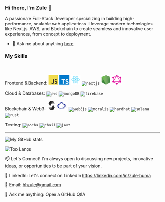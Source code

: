 
  
  
  ### Hi there, I'm Zule 👋
  
A passionate Full-Stack Developer specializing in building high-performance, scalable web applications. I leverage modern technologies like Next.js, AWS, and Blockchain to create seamless and innovative user experiences, from concept to deployment.
<br />
- 💬 Ask me about anything [here](https://github.com/hhzule/hhzule/issues)

### My Skills:


<br />
<br />
Frontend & Backend:
<code><img height="32" alt="javascript" src="https://raw.githubusercontent.com/github/explore/80688e429a7d4ef2fca1e82350fe8e3517d3494d/topics/javascript/javascript.png" title="JavaScript"></code>
<code><img height="32" alt="typescript" src="https://raw.githubusercontent.com/github/explore/80688e429a7d4ef2fca1e82350fe8e3517d3494d/topics/typescript/typescript.png" title="TypeScript"></code>
<code><img height="32" alt="react" src="https://raw.githubusercontent.com/github/explore/80688e429a7d4ef2fca1e82350fe8e3517d3494d/topics/react/react.png" title="React"></code>
<code><img height="32" alt="nextjs" src="https://logowik.com/content/uploads/images/nextjs7685.logowik.com.webp" title="Next.js"/></code>
<code><img height="32" alt="nodejs" src="https://raw.githubusercontent.com/github/explore/80688e429a7d4ef2fca1e82350fe8e3517d3494d/topics/nodejs/nodejs.png" title="Node.js"></code>
<code><img height="32" alt="graphql" src="https://raw.githubusercontent.com/github/explore/5c058a388828bb5fde0bcafd4bc867b5bb3f26f3/topics/graphql/graphql.png" title="GraphQL"></code>


Cloud & Databases:
<code><img height="32" alt="aws" src="https://www.pngplay.com/wp-content/uploads/3/Amazon-Web-Services-AWS-Logo-PNG-HD-Quality.png" title="AWS"></code>
<code><img height="36" alt="mongoDB" src="https://www.pngall.com/wp-content/uploads/13/Mongodb-Transparent.png" title="MongoDB"></code>
<code><img height="36" alt="firebase" src="https://e7.pngegg.com/pngimages/119/167/png-clipart-firebase-cloud-messaging-google-developers-software-development-kit-google-angle-triangle-thumbnail.png" title="Firebase"></code>

Blockchain & Web3:
<code><img src="https://raw.githubusercontent.com/github/explore/main/topics/solidity/solidity.png" width="32" height="32" alt="Solidity Logo"></code>
<code><img height="32" alt="etherjs" src="images/ethers.svg"></code>
<code><img height="32" alt="web3js" src="https://web3js.readthedocs.io/en/v1.10.0/_static/web3js.jpg"></code>
<code><img height="32" alt="moralis" src="https://moralis.io/wp-content/uploads/2021/06/Moralis-Glass-Favicon.svg"></code>
<code><img height="32" alt="hardhat" src="https://raw.githubusercontent.com/NomicFoundation/hardhat-site/main/src/assets/logo.png"></code>
<code><img height="32" alt="solana" src="https://solana.com/branding/new/exchange/exchange-sq.svg"></code>
<code><img height="32" alt="rust" src="https://www.rust-lang.org/static/images/rust-logo-blk.svg
"></code>

Testing:
<code><img height="32" alt="mocha" src="https://e7.pngegg.com/pngimages/21/493/png-clipart-mocha-node-js-javascript-software-testing-npm-github-logo-sign.png" /></code>
<code><img height="32" alt="chaii" src="https://camo.githubusercontent.com/7ecbd4531436e4f20c1dba52a4fd4ac367cfcc20a2f62cfe7a10f32da306afc6/687474703a2f2f636861696a732e636f6d2f696d672f636861692d6c6f676f2e706e67" /></code>
<code><img height="32" alt="jest" src="https://miro.medium.com/v2/resize:fit:300/1*veOyRtKTPeoqC_VlWNUc5Q.png" /></code>


---
![My GitHub stats](https://github-readme-stats.vercel.app/api?username=hhzule&show_icons=true&theme=synthwave)

![Top Langs](https://github-readme-stats.vercel.app/api/top-langs/?username=hhzule)

📫 Let's Connect!
I'm always open to discussing new projects, innovative ideas, or opportunities to be part of your vision.

💼 LinkedIn: Let's connect on LinkedIn https://linkedin.com/in/zule-huma

📧 Email: hhzule@gmail.com

💬 Ask me anything: Open a GitHub Q&A

